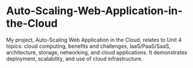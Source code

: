 # Auto-Scaling-Web-Application-in-the-Cloud
My project, Auto-Scaling Web Application in the Cloud, relates to Unit 4 topics: cloud computing, benefits and challenges, IaaS/PaaS/SaaS, architecture, storage, networking, and cloud applications. It demonstrates deployment, scalability, and use of cloud infrastructure.
